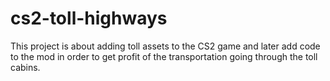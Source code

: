 # cs2-toll-highways
This project is about adding toll assets to the CS2 game and later add code to the mod in order to get profit of the transportation going through the toll cabins.
